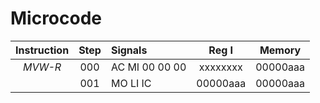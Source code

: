 # Microcode

| Instruction | Step | Signals | Reg I | Memory |
| :---------: | :--: | :------ | :---: | :----: |
| *MVW-R* | 000 | AC MI 00 00 00 | xxxxxxxx | 00000aaa |
|         | 001 | MO LI IC       | 00000aaa | 00000aaa |
